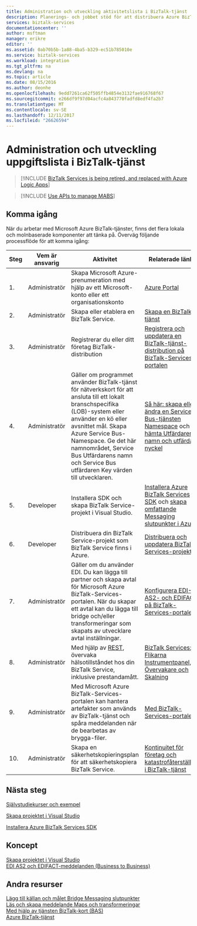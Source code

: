 ```yaml
---
title: Administration och utveckling aktivitetslista i BizTalk-tjänst | Microsoft Docs
description: Planerings- och jobbet stöd för att distribuera Azure BizTalk-tjänst.
services: biztalk-services
documentationcenter: ''
author: msftman
manager: erikre
editor: ''
ms.assetid: 0ab70b5b-1a88-4ba5-b329-ec51b785010e
ms.service: biztalk-services
ms.workload: integration
ms.tgt_pltfrm: na
ms.devlang: na
ms.topic: article
ms.date: 08/15/2016
ms.author: deonhe
ms.openlocfilehash: 9edd7261ca62f505ffb4854e3132fae916768f67
ms.sourcegitcommit: e266df9f97d04acfc4a843770fadfd8edf4fa2b7
ms.translationtype: MT
ms.contentlocale: sv-SE
ms.lasthandoff: 12/11/2017
ms.locfileid: "26626594"
---
```

# <a name="administration-and-development-task-list-in-biztalk-services"></a>Administration och utveckling uppgiftslista i BizTalk-tjänst

> [!INCLUDE [BizTalk Services is being retired, and replaced with Azure Logic Apps](../../includes/biztalk-services-retirement.md)]

> [!INCLUDE [Use APIs to manage MABS](../../includes/biztalk-services-retirement-azure-classic-portal.md)]

## <a name="getting-started"></a>Komma igång
När du arbetar med Microsoft Azure BizTalk-tjänster, finns det flera lokala och molnbaserade komponenter att tänka på. Överväg följande processflöde för att komma igång:  

| Steg | Vem är ansvarig | Aktivitet | Relaterade länkar |
| --- | --- | --- | --- |
| 1. |Administratör |Skapa Microsoft Azure-prenumeration med hjälp av ett Microsoft-konto eller ett organisationskonto |[Azure Portal](https://portal.azure.com) |
| 2. |Administratör |Skapa eller etablera en BizTalk Service. |[Skapa en BizTalk-tjänst](https://msdn.microsoft.com/library/azure/dn232347.aspx) |
| 3. |Administratör |Registrerar du eller ditt företag BizTalk-distribution |[Registrera och uppdatera en BizTalk-tjänst-distribution på BizTalk-Services-portalen](https://msdn.microsoft.com/library/azure/hh689837.aspx) |
| 4. |Administratör |Gäller om programmet använder BizTalk-tjänst för nätverkskort för att ansluta till ett lokalt branschspecifika (LOB)-system eller använder en kö eller avsnittet mål.  Skapa Azure Service Bus-Namespace. Ge det här namnområdet, Service Bus Utfärdarens namn och Service Bus utfärdaren Key värden till utvecklaren. |[Så här: skapa eller ändra en Service Bus-tjänsten Namespace](../service-bus-messaging/service-bus-dotnet-get-started-with-queues.md) och [hämta Utfärdarens namn och utfärdaren nyckel](biztalk-issuer-name-issuer-key.md) |
| 5. |Developer |Installera SDK och skapa BizTalk Service-projekt i Visual Studio. |[Installera Azure BizTalk Services SDK](https://msdn.microsoft.com/library/azure/hh689760.aspx) och [skapa omfattande Messaging slutpunkter i Azure](https://msdn.microsoft.com/library/azure/hh689766.aspx) |
| 6. |Developer |Distribuera din BizTalk Service-projekt som BizTalk Service finns i Azure. |[Distribuera och uppdatera BizTalk-Services-projekt](https://msdn.microsoft.com/library/azure/hh689881.aspx) |
| 7. |Administratör |Gäller om du använder EDI.  Du kan lägga till partner och skapa avtal för Microsoft Azure BizTalk-Services-portalen. När du skapar ett avtal kan du lägga till bridge och/eller transformeringar som skapats av utvecklare avtal inställningar. |[Konfigurera EDI-, AS2- och EDIFACT på BizTalk-Services-portalen](https://msdn.microsoft.com/library/azure/hh689853.aspx) |
| 8. |Administratör |Med hjälp av [REST](https://msdn.microsoft.com/library/azure/dn232347.aspx), övervaka hälsotillståndet hos din BizTalk Service, inklusive prestandamått. |[BizTalk Services: Flikarna Instrumentpanel, Övervakare och Skalning](http://go.microsoft.com/fwlink/p/?LinkID=302281) |
| 9. |Administratör |Med Microsoft Azure BizTalk-Services-portalen kan hantera artefakter som används av BizTalk-tjänst och spåra meddelanden när de bearbetas av brygga-filer. |[Med BizTalk-Services-portalen](https://msdn.microsoft.com/library/azure/dn874043.aspx) |
| 10. |Administratör |Skapa en säkerhetskopieringsplan för att säkerhetskopiera BizTalk Service. |[Kontinuitet för företag och katastrofåterställning i BizTalk-tjänst](https://msdn.microsoft.com/library/azure/dn509557.aspx) |

## <a name="next-steps"></a>Nästa steg
[Självstudiekurser och exempel](https://msdn.microsoft.com/library/azure/hh689895.aspx)

[Skapa projektet i Visual Studio](https://msdn.microsoft.com/library/azure/hh689811.aspx)

[Installera Azure BizTalk Services SDK](https://msdn.microsoft.com/library/azure/hh689760.aspx)

## <a name="concepts"></a>Koncept
[Skapa projektet i Visual Studio](https://msdn.microsoft.com/library/azure/hh689811.aspx)  
[EDI AS2 och EDIFACT-meddelanden (Business to Business)](https://msdn.microsoft.com/library/azure/hh689898.aspx)  

## <a name="other-resources"></a>Andra resurser
[Lägg till källan och målet Bridge Messaging slutpunkter](https://msdn.microsoft.com/library/azure/hh689877.aspx)  
[Läs och skapa meddelande Maps och transformeringar](https://msdn.microsoft.com/library/azure/hh689905.aspx)  
[Med hjälp av tjänsten BizTalk-kort (BAS)](https://msdn.microsoft.com/library/azure/hh689889.aspx)  
[Azure BizTalk-tjänst](http://go.microsoft.com/fwlink/p/?LinkID=303664)

